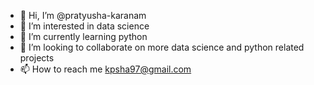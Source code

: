 - 👋 Hi, I’m @pratyusha-karanam
- 👀 I’m interested in data science
- 🌱 I’m currently learning python
- 💞️ I’m looking to collaborate on more data science and python related projects
- 📫 How to reach me kpsha97@gmail.com

<!---
pratyusha-karanam/pratyusha-karanam is a ✨ special ✨ repository because its `README.md` (this file) appears on your GitHub profile.
You can click the Preview link to take a look at your changes.
--->
